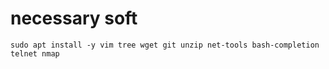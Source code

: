 # necessary soft
    sudo apt install -y vim tree wget git unzip net-tools bash-completion telnet nmap
